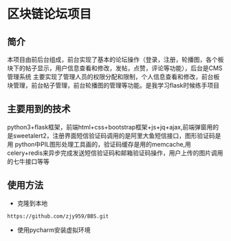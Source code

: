# 区块链论坛项目

## 简介
本项目由前后台组成，前台实现了基本的论坛操作（登录，注册，轮播图，各个板块下的帖子显示，用户信息查看和修改，发帖，点赞，评论等功能），后台是CMS管理系统
主要实现了管理人员的权限分配和限制，个人信息查看和修改，前台板块管理，前台帖子管理，前台轮播图的管理等功能。是我学习flask时候练手项目

## 主要用到的技术
python3+flask框架，前端html+css+bootstrap框架+js+jq+ajax,前端弹窗用的是sweetalert2，注册界面短信验证码调用的是阿里大鱼短信接口，图形验证码是用
python中PIL图形处理工具画的，验证码缓存是用的memcache,用celery+redis来异步完成发送短信验证码和邮箱验证码操作，用户上传的图片调用的七牛接口等等

## 使用方法
* 克隆到本地
```
https://github.com/zjy959/BBS.git
```
* 使用pycharm安装虚拟环境
